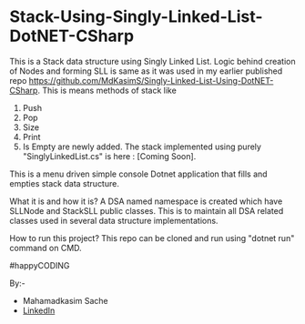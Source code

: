 # Stack-Using-Singly-Linked-List-DotNET-CSharp

This is a Stack data structure using Singly Linked List. Logic behind creation of Nodes and forming SLL is same as it was used in my earlier published repo https://github.com/MdKasimS/Singly-Linked-List-Using-DotNET-CSharp.
This is means methods of stack like
1. Push
2. Pop
3. Size
4. Print
5. Is Empty
are newly added.
The stack implemented using purely "SinglyLinkedList.cs" is here : [Coming Soon].

This is a menu driven simple console Dotnet application that fills and empties stack data structure.

What it is and how it is? A DSA named namespace is created which have SLLNode and StackSLL public classes. This is to maintain all DSA related classes used in several data structure implementations.

How to run this project? This repo can be cloned and run using "dotnet run" command on CMD.

#happyCODING

By:-
- Mahamadkasim Sache
- [LinkedIn](https://www.linkedin.com/in/mahamadkasim-sache)
